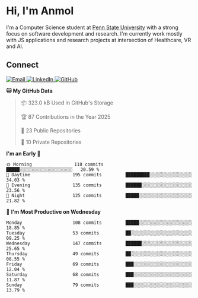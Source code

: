 # Hi, I'm Anmol

I'm a Computer Science student at [Penn State University](https://www.psu.edu) with a strong focus on software development and research. I'm currently work mostly with JS applications and research projects at intersection of Healthcare, VR and AI.

## Connect

<p align="left">
  <a href="mailto:a.anmolgarg@gmail.com" target="_blank">
    <img alt="Email" src="https://img.shields.io/badge/Email-a.anmolgarg@gmail.com-D14836?style=flat&logo=gmail&logoColor=white" />
  </a>
<!--   <a href="https://www.anmolgarg.net" target="_blank">
    <img alt="Website" src="https://img.shields.io/badge/Website-anmolgarg.net-000000?style=flat&logo=google-chrome&logoColor=white" />
  </a>-->
  <a href="https://www.linkedin.com/in/anmolgarg404/" target="_blank">
    <img alt="LinkedIn" src="https://img.shields.io/badge/LinkedIn-anmolgarg404-0A66C2?style=flat&logo=linkedin&logoColor=white" />
  </a>
  <a href="https://github.com/anmolgxrg" target="_blank">
    <img alt="GitHub" src="https://img.shields.io/badge/GitHub-anmolgxrg-181717?style=flat&logo=github&logoColor=white" />
  </a>
</p>

**🐱 My GitHub Data** 

> 📦 323.0 kB Used in GitHub's Storage 
 > 
> 🏆 87 Contributions in the Year 2025
 > 
> 📜 23 Public Repositories 
 > 
> 🔑 10 Private Repositories 
 > 
**I'm an Early 🐤** 

```text
🌞 Morning                118 commits         █████░░░░░░░░░░░░░░░░░░░░   20.59 % 
🌆 Daytime                195 commits         █████████░░░░░░░░░░░░░░░░   34.03 % 
🌃 Evening                135 commits         ██████░░░░░░░░░░░░░░░░░░░   23.56 % 
🌙 Night                  125 commits         █████░░░░░░░░░░░░░░░░░░░░   21.82 % 
```
📅 **I'm Most Productive on Wednesday** 

```text
Monday                   108 commits         █████░░░░░░░░░░░░░░░░░░░░   18.85 % 
Tuesday                  53 commits          ██░░░░░░░░░░░░░░░░░░░░░░░   09.25 % 
Wednesday                147 commits         ██████░░░░░░░░░░░░░░░░░░░   25.65 % 
Thursday                 49 commits          ██░░░░░░░░░░░░░░░░░░░░░░░   08.55 % 
Friday                   69 commits          ███░░░░░░░░░░░░░░░░░░░░░░   12.04 % 
Saturday                 68 commits          ███░░░░░░░░░░░░░░░░░░░░░░   11.87 % 
Sunday                   79 commits          ███░░░░░░░░░░░░░░░░░░░░░░   13.79 % 
```
<!--END_SECTION:waka-->

